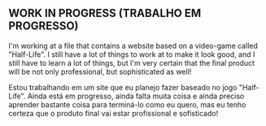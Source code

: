 WORK IN PROGRESS (TRABALHO EM PROGRESSO)
-----------------------------------------------------------------------------------------------------------------------------------------------------------------------------------
I'm working at a file that contains a website based on a video-game called "Half-Life". I still have a lot of things to work at to make it look good, and I still have to learn a lot of things, but I'm very certain that the final product will be not only professional, but sophisticated as well!

Estou trabalhando em um site que eu planejo fazer baseado no jogo "Half-Life". Ainda está em progresso, ainda falta muita coisa e ainda preciso aprender bastante coisa para terminá-lo como eu quero, mas eu tenho certeza que o produto final vai estar profissional e sofisticado! 
